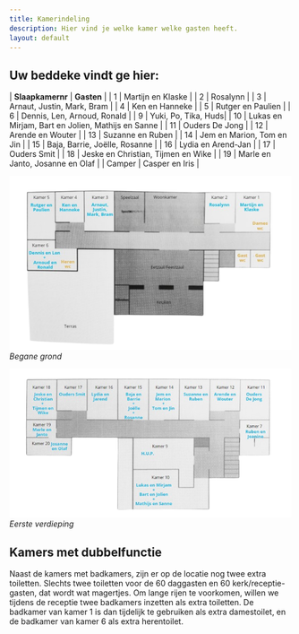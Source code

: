 ```yaml
---
title: Kamerindeling
description: Hier vind je welke kamer welke gasten heeft.
layout: default
---
```


## Uw beddeke vindt ge hier: 

| **Slaapkamernr** | **Gasten** |
| 1 | Martijn en Klaske |
| 2 | Rosalynn |
| 3 | Arnaut, Justin, Mark, Bram |
| 4 | Ken en Hanneke |
| 5 | Rutger en Paulien |
| 6 | Dennis, Len, Arnoud, Ronald |
| 9 | Yuki, Po, Tika, Huds|
| 10 | Lukas en Mirjam, Bart en Jolien, Mathijs en Sanne |
| 11 | Ouders De Jong |
| 12 | Arende en Wouter |
| 13 | Suzanne en Ruben |
| 14 | Jem en Marion, Tom en Jin |
| 15 | Baja, Barrie, Joëlle, Rosanne |
| 16 | Lydia en Arend-Jan |
| 17 | Ouders Smit |
| 18 | Jeske en Christian, Tijmen en Wike |
| 19 | Marle en Janto, Josanne en Olaf |
| Camper | Casper en Iris |

![Een plattegrond van de kamerindeling - begane grond, Huize de Eik in Slagharen](/images/begane_grond.png)
_Begane grond_

![Een plattegrond van de kamerindeling - eerste verdieping, Huize de Eik in Slagharen](/images/eerste_verdieping.png)
_Eerste verdieping_

## Kamers met dubbelfunctie
Naast de kamers met badkamers, zijn er op de locatie nog twee extra toiletten. Slechts twee toiletten voor de 60 daggasten en 60 kerk/receptie-gasten, dat wordt wat magertjes. Om lange rijen te voorkomen, willen we tijdens de receptie twee badkamers inzetten als extra toiletten. De badkamer van kamer 1 is dan tijdelijk te gebruiken als extra damestoilet, en de badkamer van kamer 6 als extra herentoilet.

